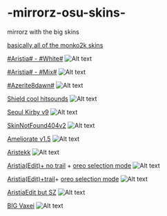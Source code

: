 # -mirrorz-osu-skins-

mirrorz with the big skins


[basically all of the monko2k skins](https://monko2k.xyz/skins)




[#Aristia# - #White#](https://mega.nz/file/3CR10YLY#WrhKxXepeVhSauqRY2Xflscags5w9cqncVKXdlH0esY)
![Alt text](https://i.imgur.com/9mREp6X.png://full/path/to/img.jpg "Optional title")



[#Aristia# - #Mix#](https://mega.nz/file/SeZA2SqS#ttnDGGKK5q-gIDFKfY5NOnS94yMC5Wdx24WWReD9Kl0)
![Alt text](https://i.imgur.com/KgORmxZ.png://full/path/to/img.jpg "Optional title")



[#Azerite8dawn#](http://www.mediafire.com/file/igdja1s7gberzck/%2523Azerite_%2528osu_player84%2529_%25232.osk/file)
![Alt text](https://i.imgur.com/oPTCmOn.png/KgORmxZ.png://full/path/to/img.jpg "Optional title")



[Shield cool hitsounds](https://drive.google.com/file/d/1lluh-sODyZjd4Ii67ZkDozR98omxOair/view)
![Alt text](https://i.imgur.com/99HrbBJ.png://full/path/to/img.jpg "Optional title")



[Seoul Kirby v9](https://www.mediafire.com/file/muj1vncr1msalgr/-+_Seoul_v9_Personal_Skin_Kirby.osk/file)
![Alt text](https://i.imgur.com/1mFYHVW.png://full/path/to/img.jpg "Optional title")



[SkinNotFound404v2](https://www.mediafire.com/file/xntqi7ms52y2e61/404_SkinNotFound_v2.osk/file)
![Alt text](https://i.imgur.com/72z92Hb.png://full/path/to/img.jpg "Optional title")



[Ameliorate v1.5](https://drive.google.com/file/d/1fUAjD_0jVKrObaHUCw7orqnwhXfsBa6n/view)
![Alt text](https://i.imgur.com/ftiTRE1.png://full/path/to/img.jpg "Optional title")




[Aristekk](https://mega.nz/file/Cq5FEK7A#8-GUO9q9UDmgaPh4maFex1C3AEonL0AKBFrBPnPf0T0)
![Alt text](https://i.imgur.com/CtYHngX.png://full/path/to/img.jpg "Optional title")



[Aristia(Edit)+ no trail](https://www.mediafire.com/file/wxh5t1xfa3kpncd/Aristia%2528Edit%2529.osk/file) + [oreo selection mode](https://www.mediafire.com/file/5mm0bt6f4chsbuv/selection-mode@2x.png/file)
![Alt text](https://i.imgur.com/aXU75Uv.png://full/path/to/img.jpg "Optional title")



[Aristia(Edit)+trail](https://www.mediafire.com/file/fmmuq6020lb8sda/Aristia%2528Edit%2529+trail.osk/file)+ [oreo selection mode](https://www.mediafire.com/file/5mm0bt6f4chsbuv/selection-mode@2x.png/file)
![Alt text](https://i.imgur.com/MovwB4i.png://full/path/to/img.jpg "Optional title")



[AristiaEdit but SZ](https://github.com/rudj-skinhub/woal/raw/tyfh/lifeline/AristiaEdit%20but%20SZ.osk)
![Alt text](https://i.imgur.com/OxhQoo3.png://full/path/to/img.jpg "Optional title")



[BIG Vaxei](https://joofixd.s-ul.eu/Idc2Mdek)
![Alt text](https://i.imgur.com/dJ5Xdgc.png://full/path/to/img.jpg "Optional title")
